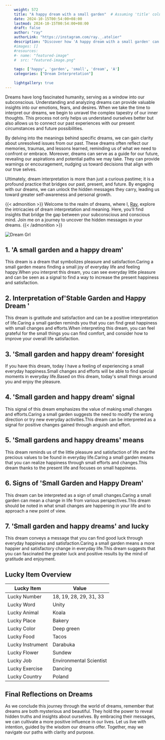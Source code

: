 ```yaml
---
    weight: 572
    title: "A happy dream with a small garden"  # Assuming 'title' column exists
    date: 2024-10-15T00:54:00+08:00
    lastmod: 2024-10-15T00:54:00+08:00
    draft: false
    author: "ray"
    authorLink: "https://instagram.com/ray._.atelier"
    description: "Discover how 'A happy dream with a small garden' can interpret your future and uncover its significant meanings in your life."
    #images: []
    #resources:
    #- name: "featured-image"
    #  src: "featured-image.png"
    
    tags: ['happy', 'garden', 'small', 'dream', 'A']
    categories: ["Dream Interpretation"]
    
    lightgallery: true
---
```

    
Dreams have long fascinated humanity, serving as a window into our subconscious. Understanding and analyzing dreams can provide valuable insights into our emotions, fears, and desires. When we take the time to interpret our dreams, we begin to unravel the complex tapestry of our inner thoughts. This process not only helps us understand ourselves better but also allows us to connect our past experiences with our present circumstances and future possibilities.

By delving into the meanings behind specific dreams, we can gain clarity about unresolved issues from our past. These dreams often reflect our memories, traumas, and lessons learned, reminding us of what we need to confront or embrace. Moreover, dreams can serve as a guide for our future, revealing our aspirations and potential paths we may take. They can provide warnings or encouragement, nudging us toward decisions that align with our true selves.

Ultimately, dream interpretation is more than just a curious pastime; it is a profound practice that bridges our past, present, and future. By engaging with our dreams, we can unlock the hidden messages they carry, leading us toward greater self-awareness and personal growth.

{{< admonition >}}
Welcome to the realm of dreams, where I, [Ray](https://instagram.com/ray._.atelier), explore the intricacies of dream interpretation and meaning. Here, you’ll find insights that bridge the gap between your subconscious and conscious mind. Join me on a journey to uncover the hidden messages in your dreams.
{{< /admonition >}}

![Dream Grl](https://cdn.pixabay.com/photo/2017/11/02/03/35/gothic-2910057_1280.jpg "Dream Grl")

## 1. 'A small garden and a happy dream'
This dream is a dream that symbolizes pleasure and satisfaction.Caring a small garden means finding a small joy of everyday life and feeling happy.When you interpret this dream, you can see everyday little pleasure and can be seen as a signal to find a way to increase the present happiness and satisfaction.

## 2. Interpretation of'Stable Garden and Happy Dream '
This dream is gratitude and satisfaction and can be a positive interpretation of life.Caring a small garden reminds you that you can find great happiness with small changes and efforts.When interpreting this dream, you can feel grateful for the small things you can find comfort, and consider how to improve your overall life satisfaction.

## 3. 'Small garden and happy dream' foresight
If you have this dream, today I have a feeling of experiencing a small everyday happiness.Small changes and efforts will be able to find special moments in everyday life.Based on this dream, today's small things around you and enjoy the pleasure.

## 4. 'Small garden and happy dream' signal
This signal of this dream emphasizes the value of making small changes and efforts.Caring a small garden suggests the need to modify the wrong direction or try new everyday activities.This dream can be interpreted as a signal for positive changes gained through anguish and effort.

## 5. 'Small gardens and happy dreams' means
This dream reminds us of the little pleasure and satisfaction of life and the precious values to be found in everyday life.Caring a small garden means that you can realize happiness through small efforts and changes.This dream thanks to the present life and focuses on small happiness.

## 6. Signs of 'Small Garden and Happy Dream'
This dream can be interpreted as a sign of small changes.Caring a small garden can mean a change in life from various perspectives.This dream should be noted in what small changes are happening in your life and to approach a new point of view.

## 7. 'Small garden and happy dreams' and lucky
This dream conveys a message that you can find good luck through everyday happiness and satisfaction.Caring a small garden means a more happier and satisfactory change in everyday life.This dream suggests that you can fascinated the greater luck and positive results by the mind of gratitude and enjoyment.

## Lucky Item Overview
| Lucky Item          | Value              |
|---------------|--------------------|
| Lucky Number        | 18, 19, 28, 29, 31, 33  |
| Lucky Word          | Unity |
| Lucky Animal        | Koala |
| Lucky Place         | Bakery     |
| Lucky Color         | Deep green     |
| Lucky Food          | Tacos      |
| Lucky Instrument    | Darabuka |
| Lucky Flower        | Sundew    |
| Lucky Job           | Environmental Scientist       |
| Lucky Exercise      | Dancing  |
| Lucky Country       | Poland    |


##  Final Reflections on Dreams

As we conclude this journey through the world of dreams, remember that dreams are both mysterious and beautiful. They hold the power to reveal hidden truths and insights about ourselves. By embracing their messages, we can cultivate a more positive influence in our lives. Let us live with intention, guided by the wisdom our dreams offer. Together, may we navigate our paths with clarity and purpose.
